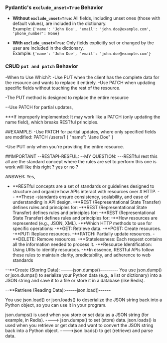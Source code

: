 ### Pydantic's `exclude_unset=True` Behavior

- **Without `exclude_unset=True`**: All fields, including unset ones (those with default values), are included in the dictionary.  
  Example: `{'name': 'John Doe', 'email': 'john.doe@example.com', 'phone_number': None}`  

- **With `exclude_unset=True`**: Only fields explicitly set or changed by the user are included in the dictionary.  
  Example: `{'name': 'John Doe', 'email': 'john.doe@example.com'}`



### CRUD `put and patch` Behavior
  -When to Use Which?:
    -Use PUT when the client has the complete data for the resource and wants to replace it entirely.
    -Use PATCH when updating specific fields without touching the rest of the resource.

  -The PUT method is designed to replace the entire resource

  --Use PATCH for partial updates,

  ***If improperly implemented: It may work like a PATCH (only updating the name field), which breaks RESTful principles.

##EXAMPLE:
  -Use PATCH for partial updates, where only specified fields are modified:
    PATCH /users/1
  {
    "name": "Jane Doe"
  }

  -Use PUT only when you're providing the entire resource.


##IMPORTANT --RESTAPI-RESFUL:
--MY QUESTION:
---RESTful
rest this all are the standard concept where the rules are set to perform this one is work will like this right ? yes or no ?

ANSWER:
Yes, 
- **RESTful concepts are a set of standards or guidelines designed to structure and organize how APIs interact with resources over # HTTP. - - **These -standards ensure consistency, scalability, and ease of understanding in API design.
-**REST (Representational State Transfer) defines rules and principles for:
-**REST (Representational State Transfer) defines rules and principles for:
-**REST (Representational State Transfer) defines rules and principles for:
-**How resources are represented (e.g., JSON, XML).
-**Which HTTP methods to use for specific operations:
-**GET: Retrieve data.
-**POST: Create resources.
-**PUT: Replace resources.
-**PATCH: Partially update resources.
-**DELETE: Remove resources.
-**Statelessness: Each request contains all the information needed to process it.
-**Resource Identification: Using URIs to identify resources.
-**In essence, RESTful APIs follow these rules to maintain clarity, predictability, and adherence to web standards


--**Create (Storing Data): ------json.dumps()---------
      You use json.dump() or json.dumps() to serialize your Python data (e.g., a list or dictionary) into a JSON string and save it to a file or store it in a database (like Redis).


--**Retrieve (Reading Data):------json.load()------

 You use json.load() or json.loads() to deserialize the JSON string back into a Python object, so you can use it in your program.


 json.dumps() is used when you store or set data as a JSON string (for example, in Redis).     ----> json.dumps() to set (store) data.
 json.loads() is used when you retrieve or get data and want to convert the JSON string back into a Python object.    ---->json.loads() to get (retrieve) and parse data.
